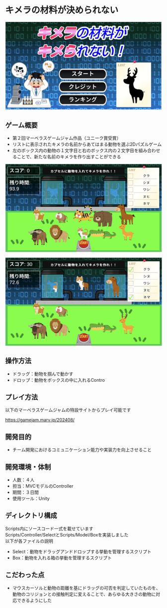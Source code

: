 # キメラの材料が決められない
![](https://github.com/RyoyaMaejima/MakeChimera/blob/main/ReadmeSrc/Title.png)

## ゲーム概要
- 第２回マーベラスゲームジャム作品（ユニーク賞受賞）
- リストに表示されたキメラの名前からあてはまる動物を選ぶ2Dパズルゲーム
- 左のボックス内の動物の１文字目と右のボックス内の２文字目を組み合わせることで、新たな名前のキメラを作り出すことができる

![](https://github.com/RyoyaMaejima/MakeChimera/blob/main/ReadmeSrc/Ingame.png)

![](https://github.com/RyoyaMaejima/MakeChimera/blob/main/ReadmeSrc/Chimera.png)

## 操作方法
- ドラッグ：動物を掴んで動かす
- ドロップ：動物をボックスの中に入れるContro

## プレイ方法
以下のマーベラスゲームジャムの特設サイトからプレイ可能です

https://gamejam.marv.jp/202408/

## 開発目的
- チーム開発におけるコミュニケーション能力や実装力を向上させること

## 開発環境・体制
- 人数：４人
- 担当：MVCモデルのController
- 期間：３日間
- 使用ツール：Unity

## ディレクトリ構成
Scripts内にソースコード一式を載せています  
Scripts/Controller/SelectとScripts/Model/Boxを実装しました  
以下が各ファイルの説明

- Select：動物をドラッグアンドドロップする挙動を管理するスクリプト
- Box：動物を入れる箱の挙動を管理するスクリプト

## こだわった点
- マウスカーソルと動物の距離を基にドラッグの可否を判定していたものを、動物のコリジョンとの接触判定に変えることで、あらゆる大きさの動物に対応できるようにした